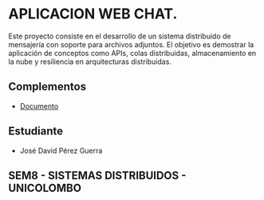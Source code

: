 # APLICACION WEB CHAT.

Este proyecto consiste en el desarrollo de un sistema distribuido de mensajería con soporte para archivos adjuntos. El objetivo es demostrar la aplicación de conceptos como APIs, colas distribuidas, almacenamiento en la nube y resiliencia en arquitecturas distribuidas.

## Complementos

- [Documento](https://docs.google.com/document/d/1EgmAhm4ipOUD5MEKD7sX2eEitvSro83L/edit?usp=sharing&ouid=118343360636207787155&rtpof=true&sd=true)

## Estudiante

- José David Pérez Guerra

## SEM8 - SISTEMAS DISTRIBUIDOS - UNICOLOMBO
